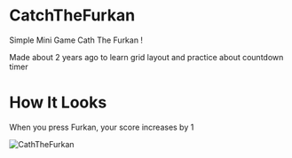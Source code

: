 # CatchTheFurkan
Simple Mini Game Cath The Furkan !

Made about 2 years ago to learn grid layout and practice about countdown timer

# How It Looks

When you press Furkan, your score increases by 1

![CathTheFurkan](https://user-images.githubusercontent.com/57073283/145711002-4a19e2b8-ce88-4e53-8886-7d291b8bf24d.PNG)
